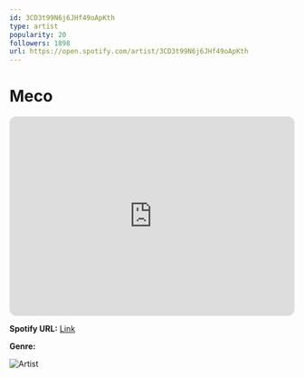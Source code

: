 ```yaml
---
id: 3CD3t99N6j6JHf49oApKth
type: artist
popularity: 20
followers: 1898
url: https://open.spotify.com/artist/3CD3t99N6j6JHf49oApKth
---
```

# Meco

<iframe style="border-radius:12px" src="https://open.spotify.com/embed/artist/3CD3t99N6j6JHf49oApKth" width="100%" height="352" frameBorder="0" allowfullscreen="" allow="autoplay; clipboard-write; encrypted-media; fullscreen; picture-in-picture" loading="lazy"></iframe>

**Spotify URL:** [Link](https://open.spotify.com/artist/3CD3t99N6j6JHf49oApKth)

**Genre:** 

![Artist](https://i.scdn.co/image/ab6761610000e5eb35c969a405f9d059451df8ca)
